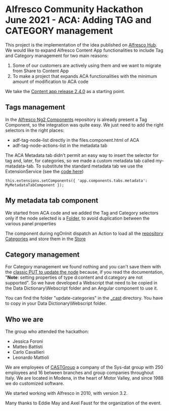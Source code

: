 # Alfresco Community Hackathon June 2021 - ACA: Adding TAG and CATEGORY management

This project is the implementation of the idea published on [Alfresco Hub](https://hub.alfresco.com/t5/hackathon-june-2021-projects/aca-adding-tag-and-category-management/idi-p/306633).
We would like to expand Alfresco Content App functionalities to include Tag and Category management for two main reasons:

1. Some of our customers are actively using them and we want to migrate from Share to Content App
2. To make a project that expands ACA functionalities with the minimum amount of modification to ACA code

We take the [Content app release 2.4.0](https://github.com/Alfresco/alfresco-content-app/releases/tag/v2.4.0) as a starting point.

## Tags management

In the [Alfresco Ng2 Components](https://github.com/Alfresco/alfresco-ng2-components/tree/develop/lib/content-services/src/lib/tag) repository is already present a Tag Component, so the integration was quite easy. We just need to add the right selectors in the right places:

- adf-tag-node-list directly in the files.component.html of ACA
- adf-tag-node-actions-list in the metadata tab

The ACA Metadata tab didn't permit an easy way to insert the selector for tag and, later, for categories, so we made a custom metadata tab called my-matadata-tab. To substitute the standard metadata tab we use the ExtensionService (see the [code here](https://github.com/CASTGroup/Alfresco-Tags-and-Categories/blob/main/src/app/modules/castgroup/castgroup.module.ts#L85))

`this.extensions.setComponents({
    'app.components.tabs.metadata': MyMetadataTabComponent
  });`

## My metadata tab component

We started from ACA code and we added the Tag and Category selectors only if the node selected is a [Folder](https://github.com/CASTGroup/Alfresco-Tags-and-Categories/blob/main/src/app/modules/castgroup/my-metadata-tab/my-metadata-tab.component.html#L23), to avoid duplication between the various panel properties

The component during ngOnInit dispatch an Action to load all the [repository Categories](https://github.com/CASTGroup/Alfresco-Tags-and-Categories/blob/main/src/app/modules/castgroup/my-metadata-tab/my-metadata-tab.component.ts#L144) and store them in the [Store](https://github.com/CASTGroup/Alfresco-Tags-and-Categories/blob/main/src/app/modules/castgroup/store/category.effects.ts#L42)

## Category management

For Category management we found nothing and you can't save them with the [classic PUT to update the node](https://api-explorer.alfresco.com/api-explorer/#/nodes/updateNode) because, if you read the documentation, "**Note**: setting properties of type d:content and d:category are not supported".
So we have developed a Webscript that need to be copied in the Data Dictionary\Webscript folder and an Angular component to use it.

You can find the folder "update-categories" in the [_cast](https://github.com/CASTGroup/Alfresco-Tags-and-Categories/tree/main/_cast) directory. You have to copy in your Data Dictionary\Webscript folder.

## Who we are

The group who attended the hackathon:

- Jessica Foroni
- Matteo Battisti
- Carlo Cavallieri
- Leonardo Mattioli

We are employees of [CASTGroup](https://cast.sys-datgroup.com/) a company of the Sys-dat group with 250 employees and 16 between branches and group companies throughout Italy. We are located in Modena, in the heart of Motor Valley, and since 1988 we do customized software.

We started working with Alfresco in 2010, with version 3.2.

Many thanks to Eddie May and Axel Faust for the organization of the event.
